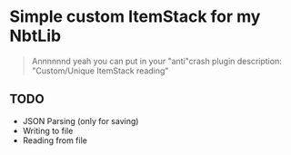 # Simple custom ItemStack for my NbtLib
> Annnnnnd yeah you can put in your "anti"crash plugin description: "Custom/Unique ItemStack reading"

## TODO
- JSON Parsing (only for saving)
- Writing to file
- Reading from file
